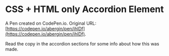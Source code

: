 # CSS + HTML only Accordion Element

A Pen created on CodePen.io. Original URL: [https://codepen.io/abergin/pen/ihlDf](https://codepen.io/abergin/pen/ihlDf).

Read the copy in the accordion sections for some info about how this was made.
